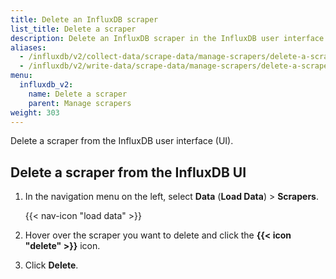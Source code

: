 ```yaml
---
title: Delete an InfluxDB scraper
list_title: Delete a scraper
description: Delete an InfluxDB scraper in the InfluxDB user interface.
aliases:
  - /influxdb/v2/collect-data/scrape-data/manage-scrapers/delete-a-scraper
  - /influxdb/v2/write-data/scrape-data/manage-scrapers/delete-a-scraper
menu:
  influxdb_v2:
    name: Delete a scraper
    parent: Manage scrapers
weight: 303
---
```


Delete a scraper from the InfluxDB user interface (UI).

## Delete a scraper from the InfluxDB UI
1. In the navigation menu on the left, select **Data** (**Load Data**) > **Scrapers**.

    {{< nav-icon "load data" >}}

3. Hover over the scraper you want to delete and click the **{{< icon "delete" >}}** icon.
4. Click **Delete**.
